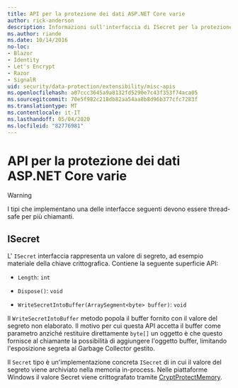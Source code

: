 ```yaml
---
title: API per la protezione dei dati ASP.NET Core varie
author: rick-anderson
description: Informazioni sull'interfaccia di ISecret per la protezione dei dati ASP.NET Core.
ms.author: riande
ms.date: 10/14/2016
no-loc:
- Blazor
- Identity
- Let's Encrypt
- Razor
- SignalR
uid: security/data-protection/extensibility/misc-apis
ms.openlocfilehash: a07ccc3645a9a8132fd5290e7c43f353f74aca05
ms.sourcegitcommit: 70e5f982c218db82aa54aa8b8d96b377cfc7283f
ms.translationtype: MT
ms.contentlocale: it-IT
ms.lasthandoff: 05/04/2020
ms.locfileid: "82776981"
---
```

# <a name="miscellaneous-aspnet-core-data-protection-apis"></a>API per la protezione dei dati ASP.NET Core varie

<a name="data-protection-extensibility-mics-apis"></a>

>[!WARNING]
> I tipi che implementano una delle interfacce seguenti devono essere thread-safe per più chiamanti.

## <a name="isecret"></a>ISecret

L' `ISecret` interfaccia rappresenta un valore di segreto, ad esempio materiale della chiave crittografica. Contiene la seguente superficie API:

* `Length`: `int`

* `Dispose()`: `void`

* `WriteSecretIntoBuffer(ArraySegment<byte> buffer)`: `void`

Il `WriteSecretIntoBuffer` metodo popola il buffer fornito con il valore del segreto non elaborato. Il motivo per cui questa API accetta il buffer come parametro anziché restituire direttamente `byte[]` un oggetto è che questo fornisce al chiamante la possibilità di aggiungere l'oggetto buffer, limitando l'esposizione segreta al Garbage Collector gestito.

Il `Secret` tipo è un'implementazione concreta `ISecret` di in cui il valore del segreto viene archiviato nella memoria in-process. Nelle piattaforme Windows il valore Secret viene crittografato tramite [CryptProtectMemory](https://msdn.microsoft.com/library/windows/desktop/aa380262(v=vs.85).aspx).
